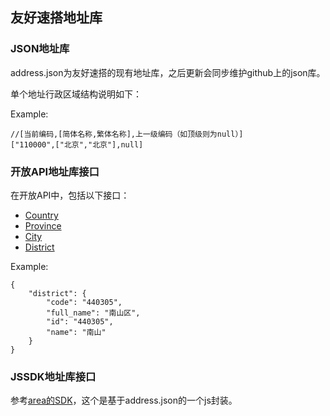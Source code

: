 ## 友好速搭地址库

### JSON地址库

address.json为友好速搭的现有地址库，之后更新会同步维护github上的json库。

单个地址行政区域结构说明如下：

Example:
```
//[当前编码,[简体名称,繁体名称],上一级编码（如顶级则为null）]
["110000",["北京","北京"],null]
```
### 开放API地址库接口

在开放API中，包括以下接口：
* [Country](https://docs.youhaosuda.com/app/s/554092400abc3e4e1100005f)
* [Province](https://docs.youhaosuda.com/app/s/55409af10abc3e4ea0000002)
* [City](https://docs.youhaosuda.com/app/s/55409e790abc3e4ea0000008)
* [District](https://docs.youhaosuda.com/app/s/5540a0ed0abc3e4ea0000010)

Example:
```
{
    "district": {
        "code": "440305",
        "full_name": "南山区",
        "id": "440305",
        "name": "南山"
    }
}
```

### JSSDK地址库接口

参考[area的SDK](https://docs.youhaosuda.com/development/s/5574063a0abc3e090c000004)，这个是基于address.json的一个js封装。

